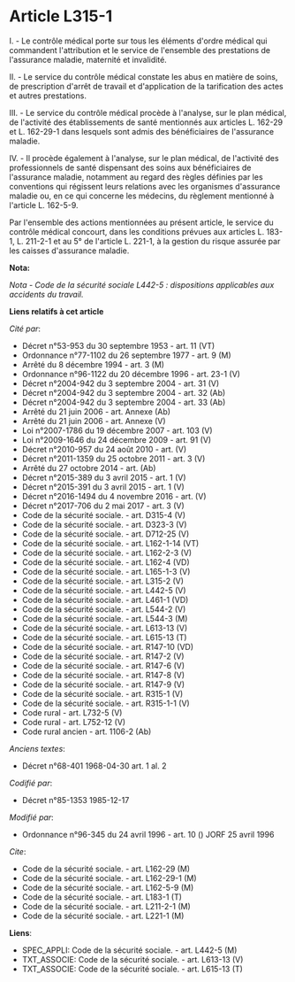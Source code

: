 # Article L315-1

I. - Le contrôle médical porte sur tous les éléments d'ordre médical qui commandent l'attribution et le service de l'ensemble
des prestations de l'assurance maladie, maternité et invalidité.

II. - Le service du contrôle médical constate les abus en matière de soins, de prescription d'arrêt de travail et
d'application de la tarification des actes et autres prestations.

III. - Le service du contrôle médical procède à l'analyse, sur le plan médical, de l'activité des établissements de santé
mentionnés aux articles L. 162-29 et L. 162-29-1 dans lesquels sont admis des bénéficiaires de l'assurance maladie.

IV. - Il procède également à l'analyse, sur le plan médical, de l'activité des professionnels de santé dispensant des soins
aux bénéficiaires de l'assurance maladie, notamment au regard des règles définies par les conventions qui régissent leurs
relations avec les organismes d'assurance maladie ou, en ce qui concerne les médecins, du règlement mentionné à l'article L.
162-5-9.

Par l'ensemble des actions mentionnées au présent article, le service du contrôle médical concourt, dans les conditions
prévues aux articles L. 183-1, L. 211-2-1 et au 5° de l'article L. 221-1, à la gestion du risque assurée par les caisses
d'assurance maladie.

**Nota:**

*Nota - Code de la sécurité sociale L442-5 : dispositions applicables aux accidents du travail.*

**Liens relatifs à cet article**

_Cité par_:

  - Décret n°53-953 du 30 septembre 1953 - art. 11 (VT)
  - Ordonnance n°77-1102 du 26 septembre 1977 - art. 9 (M)
  - Arrêté du 8 décembre 1994 - art. 3 (M)
  - Ordonnance n°96-1122 du 20 décembre 1996 - art. 23-1 (V)
  - Décret n°2004-942 du 3 septembre 2004 - art. 31 (V)
  - Décret n°2004-942 du 3 septembre 2004 - art. 32 (Ab)
  - Décret n°2004-942 du 3 septembre 2004 - art. 33 (Ab)
  - Arrêté du 21 juin 2006 - art. Annexe (Ab)
  - Arrêté du 21 juin 2006 - art. Annexe (V)
  - Loi n°2007-1786 du 19 décembre 2007 - art. 103 (V)
  - Loi n°2009-1646 du 24 décembre 2009 - art. 91 (V)
  - Décret n°2010-957 du 24 août 2010 - art. (V)
  - Décret n°2011-1359 du 25 octobre 2011 - art. 3 (V)
  - Arrêté du 27 octobre 2014 - art. (Ab)
  - Décret n°2015-389 du 3 avril 2015 - art. 1 (V)
  - Décret n°2015-391 du 3 avril 2015 - art. 1 (V)
  - Décret n°2016-1494 du 4 novembre 2016 - art. (V)
  - Décret n°2017-706 du 2 mai 2017 - art. 3 (V)
  - Code de la sécurité sociale. - art. D315-4 (V)
  - Code de la sécurité sociale. - art. D323-3 (V)
  - Code de la sécurité sociale. - art. D712-25 (V)
  - Code de la sécurité sociale. - art. L162-1-14 (VT)
  - Code de la sécurité sociale. - art. L162-2-3 (V)
  - Code de la sécurité sociale. - art. L162-4 (VD)
  - Code de la sécurité sociale. - art. L165-1-3 (V)
  - Code de la sécurité sociale. - art. L315-2 (V)
  - Code de la sécurité sociale. - art. L442-5 (V)
  - Code de la sécurité sociale. - art. L461-1 (VD)
  - Code de la sécurité sociale. - art. L544-2 (V)
  - Code de la sécurité sociale. - art. L544-3 (M)
  - Code de la sécurité sociale. - art. L613-13 (V)
  - Code de la sécurité sociale. - art. L615-13 (T)
  - Code de la sécurité sociale. - art. R147-10 (VD)
  - Code de la sécurité sociale. - art. R147-2 (V)
  - Code de la sécurité sociale. - art. R147-6 (V)
  - Code de la sécurité sociale. - art. R147-8 (V)
  - Code de la sécurité sociale. - art. R147-9 (V)
  - Code de la sécurité sociale. - art. R315-1 (V)
  - Code de la sécurité sociale. - art. R315-1-1 (V)
  - Code rural - art. L732-5 (V)
  - Code rural - art. L752-12 (V)
  - Code rural ancien - art. 1106-2 (Ab)

_Anciens textes_:

  - Décret n°68-401 1968-04-30 art. 1 al. 2

_Codifié par_:

  - Décret n°85-1353 1985-12-17

_Modifié par_:

  - Ordonnance n°96-345 du 24 avril 1996 - art. 10 () JORF 25 avril 1996

_Cite_:

  - Code de la sécurité sociale. - art. L162-29 (M)
  - Code de la sécurité sociale. - art. L162-29-1 (M)
  - Code de la sécurité sociale. - art. L162-5-9 (M)
  - Code de la sécurité sociale. - art. L183-1 (T)
  - Code de la sécurité sociale. - art. L211-2-1 (M)
  - Code de la sécurité sociale. - art. L221-1 (M)

**Liens**:

  - SPEC_APPLI: Code de la sécurité sociale. - art. L442-5 (M)
  - TXT_ASSOCIE: Code de la sécurité sociale. - art. L613-13 (V)
  - TXT_ASSOCIE: Code de la sécurité sociale. - art. L615-13 (T)
